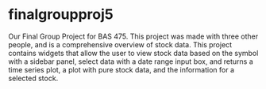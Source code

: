 # finalgroupproj5
Our Final Group Project for BAS 475. This project was made with three other people, and is
a comprehensive overview of stock data. This project contains widgets that allow the user to 
view stock data based on the symbol with a sidebar panel, select data with a date range input box, 
and returns a time series plot, a plot with pure stock data, and the information for a selected
stock.
